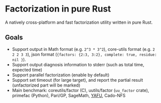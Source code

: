 # Factorization in pure Rust
A natively cross-platform and fast factorization utility written in pure Rust.

## Goals
- Support output in Math format (e.g. `2^3 * 3^2`), core-utils format (e.g. `2 2 2 3 3`), json format (`{factors: {2:3, 3:2}, complete: true, residue: nil }`).
- Support output diagnosis information to stderr (such as total time, expected time)
- Support parallel factorization (enable by default)
- Support set timeout (for large target), and report the partial result (unfactorized part will be marked)
- Main benchmark: coreutils/factor (C), uutils/factor (`uu_factor` crate), primefac (Python), Pari/GP, SageMath, [YAFU](https://github.com/bbuhrow/yafu), Cado-NFS
